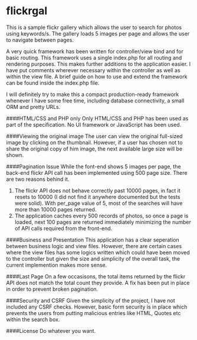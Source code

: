 # flickrgal
This is a sample flickr gallery which allows the user to search for photos using keywords/s. The gallery loads 5 images per page and allows the user to navigate between pages.

A very quick framework has been written for controller/view bind and for basic routing. This framework uses a single index.php for all routing and rendering purposes. This makes further additions to the application easier. I have put comments wherever necessary within the controller as well as within the view file. A brief guide on how to use and extend the framework can be found inside the index.php file.

I will definitely try to make this a compact production-ready framework whenever I have some free time, including database connectivity, a small ORM and pretty URLs.

####HTML/CSS and PHP only
Only HTML/CSS and PHP has been used as part of the specification. No UI framework or JavaScript has been used.

####Viewing the original image
The user can view the original full-sized image by clicking on the thumbnail. However, if a user has chosen not to share the original copy of him image, the next available large size will be shown. 

####Pagination Issue
While the font-end shows 5 images per page, the back-end flickr API call has been implemented using 500 page size. There are two reasons behind it.
1. The flickr API does not behave correctly past 10000 pages, in fact it resets to 10000 (I did not find it anywhere documented but the tests were solid). With per_page value of 5, most of the searches will have more than 10000 pages returned.
2. The application caches every 500 records of photos, so once a page is loaded, next 100 pages are returned immediately minimizing the number of API calls required from the front-end.

####Business and Presentation
This application has a clear seperation between business logic and view files. However, there are certain cases where the view files has some logics written which could have been moved to the controller but given the size and simplicity of the overall task, the current implemention makes more sense.

####Last Page
On a few occasisons, the total items returned by the flickr API does not match the total count they provide. A fix has been put in place in order to prevent broken pagination.

####Security and CSRF
Given the simplicity of the project, I have not included any CSRF checks. However, basic form security is in place which prevents the users from putting malicious entries like HTML, Quotes etc within the search box.

####License
Do whatever you want.

